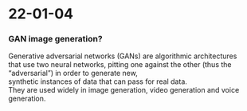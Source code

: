 22-01-04
===

### GAN image generation?  
Generative adversarial networks (GANs) are algorithmic architectures  
that use two neural networks, pitting one against the other (thus the “adversarial”) in order to generate new,  
synthetic instances of data that can pass for real data.  
They are used widely in image generation, video generation and voice generation.  
  
